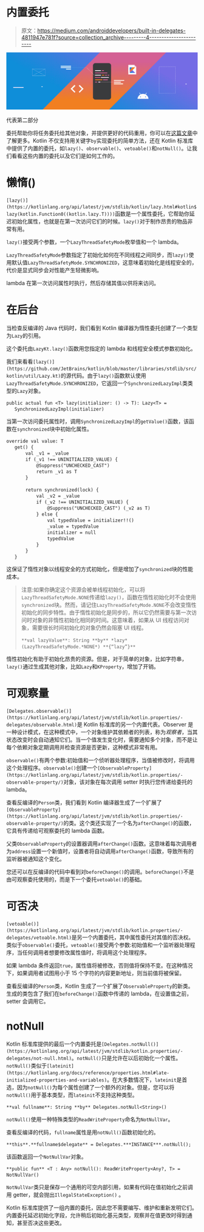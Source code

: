 # 内置委托

> 原文：<https://medium.com/androiddevelopers/built-in-delegates-4811947e781f?source=collection_archive---------4----------------------->

![](img/fc82c9fa6e27477c74910d831194b1ca.png)

代表第二部分

委托帮助你将任务委托给其他对象，并提供更好的代码重用，你可以在[这篇文章](/androiddevelopers/delegating-delegates-to-kotlin-ee0a0b21c52b)中了解更多。Kotlin 不仅支持用关键字`by`实现委托的简单方法，还在 Kotlin 标准库中提供了内置的委托，如`lazy()`、`observable()`、`vetoable()`和`notNull()`。让我们看看这些内置的委托以及它们是如何工作的。

# 懒惰()

`[lazy()](https://kotlinlang.org/api/latest/jvm/stdlib/kotlin/lazy.html#kotlin$lazy(kotlin.Function0((kotlin.lazy.T))))`函数是一个属性委托，它帮助你延迟初始化属性，也就是在第一次访问它们的时候。`lazy()`对于制作昂贵的物品非常有用。

`lazy()`接受两个参数，一个`LazyThreadSafetyMode`枚举值和一个 lambda。

`LazyThreadSafetyMode`参数指定了初始化如何在不同线程之间同步，而`lazy()`使用默认值`LazyThreadSafetyMode.SYNCHRONIZED`，这意味着初始化是线程安全的，代价是显式同步会对性能产生轻微影响。

lambda 在第一次访问属性时执行，然后存储其值以供将来访问。

# 在后台

当检查反编译的 Java 代码时，我们看到 Kotlin 编译器为惰性委托创建了一个类型为`Lazy`的引用。

这个委托由`LazyKt.lazy()`函数用您指定的 lambda 和线程安全模式参数初始化。

我们来看看`[lazy()](https://github.com/JetBrains/kotlin/blob/master/libraries/stdlib/src/kotlin/util/Lazy.kt)`的源代码。由于`lazy()`函数默认使用`LazyThreadSafetyMode.SYNCHRONIZED`，它返回一个`SynchronizedLazyImpl`类类型的`Lazy`对象。

```
public actual fun <T> lazy(initializer: () -> T): Lazy<T> =
   SynchronizedLazyImpl(initializer)
```

当第一次访问委托属性时，调用`SynchronizedLazyImpl`的`getValue()`函数，该函数在`synchronized`块中初始化属性。

```
override val value: T
   get() {
       val _v1 = _value
       if (_v1 !== UNINITIALIZED_VALUE) {
           @Suppress("UNCHECKED_CAST")
           return _v1 as T
       }

       return synchronized(lock) {
           val _v2 = _value
           if (_v2 !== UNINITIALIZED_VALUE) {
               @Suppress("UNCHECKED_CAST") (_v2 as T)
           } else {
               val typedValue = initializer!!()
               _value = typedValue
               initializer = null
               typedValue
           }
       }
   }
```

这保证了惰性对象以线程安全的方式初始化，但是增加了`synchronized`块的性能成本。

> 注意:如果你确定这个资源会被单线程初始化，可以将 `LazyThreadSafetyMode.NONE`传递给`lazy()`，函数在惰性初始化时不会使用`synchronized`块。然而，请记住`LazyThreadSafetyMode.NONE`不会改变惰性初始化的同步特性。由于惰性初始化是同步的，所以它仍然需要与第一次访问时对象的非惰性初始化相同的时间。这意味着，如果从 UI 线程访问对象，需要很长时间初始化的对象仍然会阻塞 UI 线程。
> 
> `**val lazyValue**: String **by** *lazy*(LazyThreadSafetyMode.*NONE*) **{“lazy”}**`

惰性初始化有助于初始化昂贵的资源。但是，对于简单的对象，比如字符串，`lazy()`通过生成其他对象，比如`Lazy`和`KProperty`，增加了开销。

# 可观察量

`[Delegates.observable()](https://kotlinlang.org/api/latest/jvm/stdlib/kotlin.properties/-delegates/observable.html)`是 Kotlin 标准库的另一个内置代表。Observer 是一种设计模式，在这种模式中，一个对象维护其依赖者的列表，称为*观察者*，当其状态改变时会自动通知它们。当一个值发生变化时，需要通知多个对象，而不是让每个依赖对象定期调用并检查资源是否更新，这种模式非常有用。

`observable()`有两个参数:初始值和一个侦听器处理程序，当值被修改时，将调用这个处理程序。`observable()`创建一个`[ObservableProperty](https://kotlinlang.org/api/latest/jvm/stdlib/kotlin.properties/-observable-property/)`对象，该对象在每次调用 setter 时执行您传递给委托的 lambda。

查看反编译的`Person`类，我们看到 Kotlin 编译器生成了一个扩展了`[ObservableProperty](https://kotlinlang.org/api/latest/jvm/stdlib/kotlin.properties/-observable-property/)`的类。这个类还实现了一个名为`afterChange()`的函数，它具有传递给可观察委托的 lambda 函数。

父类`ObservableProperty`的设置器调用`afterChange()`函数。这意味着每次调用者为`address`设置一个新值时，设置者将自动调用`afterChange()`函数，导致所有的监听器被通知这个变化。

您还可以在反编译的代码中看到对`beforeChange()`的调用。`beforeChange()`不是由可观察委托使用的，而是下一个委托`vetoable()`的基础。

# 可否决

`[vetoable()](https://kotlinlang.org/api/latest/jvm/stdlib/kotlin.properties/-delegates/vetoable.html)`是另一个内置委托，其中属性委托对其值的否决权。类似于`observable()`委托，`vetoable()`接受两个参数:初始值和一个监听器处理程序，当任何调用者想要修改属性值时，将调用这个处理程序。

如果 lambda 条件返回`true`，属性值将被修改，否则值将保持不变。在这种情况下，如果调用者试图用小于 15 个字符的内容更新地址，则当前值将被保留。

查看反编译的`Person`类，Kotlin 生成了一个扩展了`ObservableProperty`的新类。生成的类包含了我们在`beforeChange()`函数中传递的 lambda，在设置值之前，setter 会调用它。

# notNull

Kotlin 标准库提供的最后一个内置委托是`[Delegates.notNull()](https://kotlinlang.org/api/latest/jvm/stdlib/kotlin.properties/-delegates/not-null.html)`。`notNull()`只是允许在以后初始化一个属性。`notNull()`类似于`[lateinit](https://kotlinlang.org/docs/reference/properties.html#late-initialized-properties-and-variables)`。在大多数情况下，`lateinit`是首选，因为`notNull()`为每个属性创建了一个额外的对象。但是，您可以将`notNull()`用于基本类型，而`lateinit`不支持这种类型。

```
**val fullname**: String **by** Delegates.notNull<String>()
```

`notNull()`使用一种特殊类型的`ReadWriteProperty`命名为`NotNullVar`。

查看反编译的代码，`fullname`属性是用`notNull()`函数初始化的。

```
**this**.**fullname$delegate** = Delegates.***INSTANCE***.notNull();
```

该函数返回一个`NotNullVar`对象。

```
**public fun** <T : Any> notNull(): ReadWriteProperty<Any?, T> = NotNullVar()
```

`NotNullVar`类只是保存一个通用的可空内部引用，如果有代码在值初始化之前调用 getter，就会抛出`IllegalStateException()` 。

Kotlin 标准库提供了一组内置的委托，因此您不需要编写、维护和重新发明它们。内置委托延迟初始化字段，允许稍后初始化基元类型，观察并在值更改时得到通知，甚至否决这些更改。